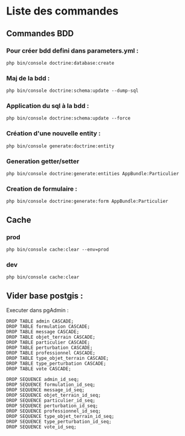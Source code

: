 # Liste des commandes

## Commandes BDD

### Pour créer bdd defini dans parameters.yml :

    php bin/console doctrine:database:create 

### Maj de la bdd :

    php bin/console doctrine:schema:update --dump-sql 

### Application du sql à la bdd :

    php bin/console doctrine:schema:update --force 

### Création d'une nouvelle entity :

	php bin/console generate:doctrine:entity

### Generation getter/setter

    php bin/console doctrine:generate:entities AppBundle:Particulier

### Creation de formulaire :

    php bin/console doctrine:generate:form AppBundle:Particulier

## Cache

### prod

    php bin/console cache:clear --env=prod

### dev

    php bin/console cache:clear

## Vider base postgis :

Executer dans pgAdmin :

	DROP TABLE admin CASCADE;
	DROP TABLE formulation CASCADE;
	DROP TABLE message CASCADE;
	DROP TABLE objet_terrain CASCADE;
	DROP TABLE particulier CASCADE;
	DROP TABLE perturbation CASCADE;
	DROP TABLE professionnel CASCADE;
	DROP TABLE type_objet_terrain CASCADE;
	DROP TABLE type_perturbation CASCADE;
	DROP TABLE vote CASCADE;
	
	DROP SEQUENCE admin_id_seq;
	DROP SEQUENCE formulation_id_seq;
	DROP SEQUENCE message_id_seq;
	DROP SEQUENCE objet_terrain_id_seq;
	DROP SEQUENCE particulier_id_seq;
	DROP SEQUENCE perturbation_id_seq;
	DROP SEQUENCE professionnel_id_seq;
	DROP SEQUENCE type_objet_terrain_id_seq;
	DROP SEQUENCE type_perturbation_id_seq;
	DROP SEQUENCE vote_id_seq;
